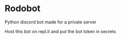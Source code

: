 # Rodobot
Python discord bot made for a private server

Host this bot on repl.it and put the bot token in secrets
